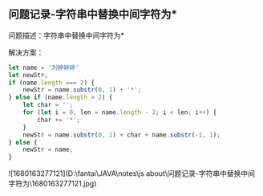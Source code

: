 ## 问题记录-字符串中替换中间字符为*

问题描述：字符串中替换中间字符为*

解决方案：

```javascript
let name = '刘婷婷婷'
let newStr;
if (name.length === 2) {
    newStr = name.substr(0, 1) + '*';
} else if (name.length > 2) {
    let char = '';
    for (let i = 0, len = name.length - 2; i < len; i++) {
        char += '*';
    }
    newStr = name.substr(0, 1) + char + name.substr(-1, 1);
} else {
    newStr = name;
}
```

![1680163277121](D:\fantai\JAVA\notes\js about\问题记录-字符串中替换中间字符为\1680163277121.jpg)